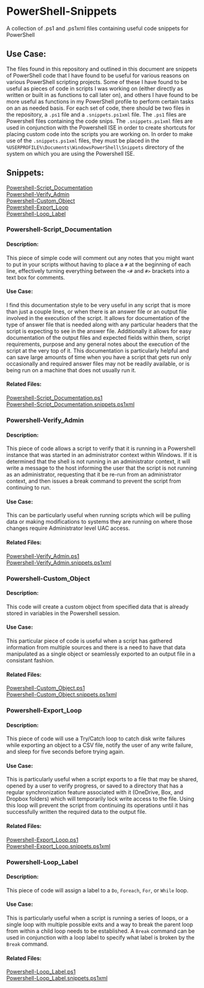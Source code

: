 # PowerShell-Snippets
A collection of .ps1 and .ps1xml files containing useful code snippets for PowerShell

## Use Case:
The files found in this repository and outlined in this document are snippets of PowerShell code that I have found to be
useful for various reasons on various PowerShell scripting projects.  Some of these I have found to be useful as pieces of code
in scripts I was working on (either directly as written or built in as functions to call later on), and others I have found to be
more useful as functions in my PowerShell profile to perform certain tasks on an as needed basis.  For each set of code, there should 
be two files in the repository, a `.ps1` file and a `.snippets.ps1xml` file.  The `.ps1` files are Powershell files containing the
code snips.  The `.snippets.ps1xml` files are used in conjunction with the Powershell ISE in order to create shortcuts for placing
custom code into the scripts you are working on.  In order to make use of the `.snippets.ps1xml` files, they must be placed in the
`%USERPROFILE%\Documents\WindowsPowerShell\Snippets` directory of the system on which you are using the Powershell ISE.

## Snippets:
[Powershell-Script_Documentation](https://github.com/ggreenjr/PowerShell-Snippets/blob/master/README.md#powershell-script_documentation "Powershell-Script_Documentation")  
[Powershell-Verify_Admin](https://github.com/ggreenjr/PowerShell-Snippets/blob/master/README.md#powershell-verify_admin "Powershell-Verify_Admin")  
[Powershell-Custom_Object](https://github.com/ggreenjr/PowerShell-Snippets/blob/master/README.md#powershell-custom_object "Powershell-Custom_Object")  
[Powershell-Export_Loop](https://github.com/ggreenjr/PowerShell-Snippets/blob/master/README.md#powershell-export_loop "Powershell-Export_Loop")  
[Powershell-Loop_Label](https://github.com/ggreenjr/PowerShell-Snippets/blob/master/README.md#powershell-loop_label "Powershell-Loop_Label Documentation")  


### Powershell-Script_Documentation
#### Description:
This piece of simple code will comment out any notes that you might want to put in your scripts without having to place a `#` at the
beginning of each line, effectively turning everything between the `<#` and `#>` brackets into a text box for comments.
#### Use Case:
I find this documentation style to be very useful in any script that is more than just a couple lines, or when there is an answer
file or an output file involved in the execution of the script.  It allows for documentation of the type of answer file that is needed
along with any particular headers that the script is expecting to see in the answer file.  Additionally it allows for easy documentation
of the output files and expected fields within them, script requirements, purpose and any general notes about the execution of the
script at the very top of it.  This documentation is particularly helpful and can save large amounts of time when you have a script
that gets run only occasionally and required answer files may not be readily available, or is being run on a machine that does not
usually run it.
#### Related Files:
[Powershell-Script_Documentation.ps1](https://github.com/ggreenjr/PowerShell-Snippets/blob/master/Powershell-Script_Documentation.ps1)  
[Powershell-Script_Documentation.snippets.ps1xml](https://github.com/ggreenjr/PowerShell-Snippets/blob/master/Powershell-Script_Documentation.snippets.ps1xml)  


### Powershell-Verify_Admin
#### Description:
This piece of code allows a script to verify that it is running in a Powershell instance that was started in an administrator context
within Windows.  If it is determined that the shell is not running in an administrator context, it will write a message to the host 
informing the user that the script is not running as an administrator, requesting that it be re-run from an administrator context, and
then issues a break command to prevent the script from continuing to run.
#### Use Case:
This can be particularly useful when running scripts which will be pulling data or making modifications to systems they are running on
where those changes require Administrator level UAC access.  
#### Related Files:
[Powershell-Verify_Admin.ps1](https://github.com/ggreenjr/PowerShell-Snippets/blob/master/Powershell-Verify_Admin.ps1)  
[Powershell-Verify_Admin.snippets.ps1xml](https://github.com/ggreenjr/PowerShell-Snippets/blob/master/Powershell-Verify_Admin.snippets.ps1xml)  


### Powershell-Custom_Object
#### Description:
This code will create a custom object from specified data that is already stored in variables in the Powershell session.
#### Use Case:
This particular piece of code is useful when a script has gathered information from multiple sources and there is a need to have that
data manipulated as a single object or seamlessly exported to an output file in a consistant fashion.
#### Related Files:
[Powershell-Custom_Object.ps1](https://github.com/ggreenjr/PowerShell-Snippets/blob/master/Powershell-Custom_Object.ps1)  
[Powershell-Custom_Object.snippets.ps1xml](https://github.com/ggreenjr/PowerShell-Snippets/blob/master/Powershell-Custom_Object.snippets.ps1xml)  


### Powershell-Export_Loop
#### Description:
This piece of code will use a Try/Catch loop to catch disk write failures while exporting an object to a CSV file, notify the user of
any write failure, and sleep for five seconds before trying again.

#### Use Case:
This is particularly useful when a script exports to a file that may be shared, opened by a user to verify progress, or saved to a
directory that has a regular synchronization feature associated with it (OneDrive, Box, and Dropbox folders) which will temporarily
lock write access to the file.  Using this loop will prevent the script from continuing its operations until it has successfully
written the required data to the output file.

#### Related Files:
[Powershell-Export_Loop.ps1](https://github.com/ggreenjr/PowerShell-Snippets/blob/master/Powershell-Export_Loop.ps1)  
[Powershell-Export_Loop.snippets.ps1xml](https://github.com/ggreenjr/PowerShell-Snippets/blob/master/Powershell-Export_Loop.snippets.ps1xml)  

### Powershell-Loop_Label
#### Description:
This piece of code will assign a label to a `Do`, `Foreach`, `For`, or `While` loop.

#### Use Case:
This is particularly useful when a script is running a series of loops, or a single loop with multiple possible exits and a way
to break the parent loop from within a child loop needs to be established.  A `Break` command can be used in conjunction with a
loop label to specify what label is broken by the `Break` command.

#### Related Files:
[Powershell-Loop_Label.ps1](https://github.com/ggreenjr/PowerShell-Snippets/blob/master/Powershell-Loop_Label.ps1)  
[Powershell-Loop_Label.snippets.ps1xml](https://github.com/ggreenjr/PowerShell-Snippets/blob/master/Powershell-Loop_Label.snippets.ps1xml)  
